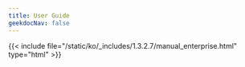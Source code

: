 ```yaml
---
title: User Guide
geekdocNav: false
---
```

{{< include file="/static/ko/_includes/1.3.2.7/manual_enterprise.html" type="html" >}}